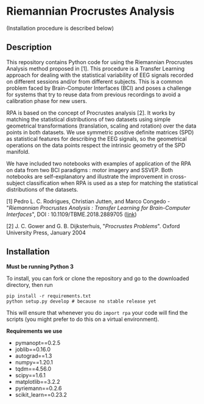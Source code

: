 # Riemannian Procrustes Analysis

(Installation procedure is described below)

## Description

This repository contains Python code for using the Riemannian Procrustes Analysis method proposed in [1]. This procedure is a Transfer Learning approach for dealing with the statistical variability of EEG signals recorded on different sessions and/or from different subjects. This is a common problem faced by Brain-Computer Interfaces (BCI) and poses a challenge for systems that try to reuse data from previous recordings to avoid a calibration phase for new users.

RPA is based on the concept of Procrustes analysis [2]. It works by matching the statistical distributions of two datasets using simple geometrical transformations (translation, scaling and rotation) over the data points in both datasets. We use symmetric positive definite matrices (SPD) as statistical features for describing the EEG signals, so the geometrical operations on the data points respect the intrinsic geometry of the SPD manifold.

We have included two notebooks with examples of application of the RPA on data from two BCI paradigms : motor imagery and SSVEP. Both notebooks are self-explanatory and illustrate the improvement in cross-subject classification when RPA is used as a step for matching the statistical distributions of the datasets.

[1] Pedro L. C. Rodrigues, Christian Jutten, and Marco Congedo - "*Riemannian Procrustes Analysis : Transfer Learning for Brain-Computer Interfaces*", DOI : 10.1109/TBME.2018.2889705 ([link](https://ieeexplore.ieee.org/document/8588384))

[2] J. C. Gower and G. B. Dijksterhuis, "*Procrustes Problems*". Oxford University Press, January 2004

## Installation

**Must be running Python 3**

To install, you can fork or clone the repository and go to the downloaded directory, then run

```
pip install -r requirements.txt
python setup.py develop # because no stable release yet
```

This will ensure that whenever you do ```import rpa``` your code will find the scripts (you might prefer to do this on a virtual environment).

**Requirements we use**

- pymanopt==0.2.5
- joblib==0.16.0
- autograd==1.3
- numpy==1.20.1
- tqdm==4.56.0
- scipy==1.6.1
- matplotlib==3.2.2
- pyriemann==0.2.6
- scikit_learn==0.23.2
